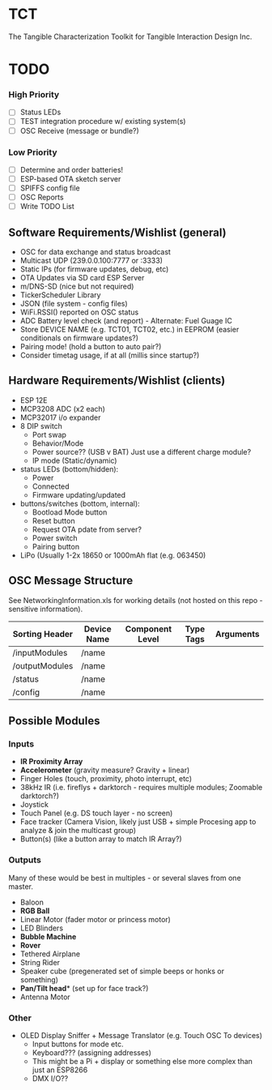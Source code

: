 # TCT
The Tangible Characterization Toolkit for Tangible Interaction Design Inc. 

# TODO

### High Priority
- [ ] Status LEDs
- [ ] TEST integration procedure w/ existing system(s)
- [ ] OSC Receive (message or bundle?)

### Low Priority
- [ ] Determine and order batteries!
- [ ] ESP-based OTA sketch server
- [ ] SPIFFS config file
- [ ] OSC Reports
- [ ] Write TODO List 

## Software Requirements/Wishlist (general)
* OSC for data exchange and status broadcast
* Multicast UDP (239.0.0.100:7777 or :3333)
* Static IPs (for firmware updates, debug, etc)
* OTA Updates via SD card ESP Server
* m/DNS-SD (nice but not required)
* TickerScheduler Library
* JSON (file system - config files)
* WiFi.RSSI() reported on OSC status
* ADC Battery level check (and report) - Alternate: Fuel Guage IC
* Store DEVICE NAME (e.g. TCT01, TCT02, etc.) in EEPROM (easier conditionals on firmware updates?)
* Pairing mode! (hold a button to auto pair?)
* Consider timetag usage, if at all (millis since startup?)

## Hardware Requirements/Wishlist (clients)
* ESP 12E
* MCP3208 ADC (x2 each)
* MCP32017 i/o expander
* 8 DIP switch
  - Port swap
  - Behavior/Mode
  - Power source?? (USB v BAT) Just use a different charge module?
  - IP mode (Static/dynamic)
* status LEDs (bottom/hidden):
  - Power
  - Connected
  - Firmware updating/updated
* buttons/switches (bottom, internal):
  - Bootload Mode button
  - Reset button
  - Request OTA pdate from server?
  - Power switch
  - Pairing button
* LiPo (Usually 1-2x 18650 or 1000mAh flat (e.g. 063450)
  
## OSC Message Structure

See NetworkingInformation.xls for working details (not hosted on this repo - sensitive information). 

|Sorting Header|Device Name|Component Level|Type Tags|Arguments|
|---           |---        |---|---|---|
|/inputModules |/name      |   |   |   |
|/outputModules|/name      |   |   |   |
|/status       |/name      |   |   |   |
|/config       |/name      |   |   |   |

## Possible Modules

### Inputs
* **IR Proximity Array**
* **Accelerometer** (gravity measure? Gravity + linear)
* Finger Holes (touch, proximity, photo interrupt, etc)
* 38kHz IR (i.e. fireflys + darktorch - requires multiple modules; Zoomable darktorch?)
* Joystick
* Touch Panel (e.g. DS touch layer - no screen)
* Face tracker (Camera Vision, likely just USB + simple Procesing app to analyze & join the multicast group)
* Button(s) (like a button array to match IR Array?)

### Outputs
Many of these would be best in multiples - or several slaves from one master.
* Baloon
* **RGB Ball**
* Linear Motor (fader motor or princess motor)
* LED Blinders
* **Bubble Machine**
* **Rover**
* Tethered Airplane
* String Rider
* Speaker cube (pregenerated set of simple beeps or honks or something)
* **Pan/Tilt head*** (set up for face track?)
* Antenna Motor

### Other
* OLED Display Sniffer + Message Translator (e.g. Touch OSC To devices)
  + Input buttons for mode etc.
  + Keyboard??? (assigning addresses)
  + This might be a Pi + display or something else more complex than just an ESP8266
  + DMX I/O??
